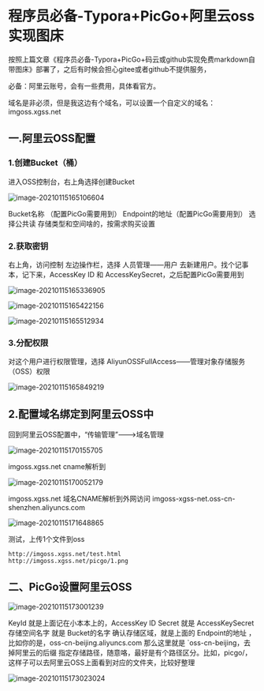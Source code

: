 # 程序员必备-Typora+PicGo+阿里云oss实现图床

按照上篇文章《程序员必备-Typora+PicGo+码云或github实现免费markdown自带图床》部署了，之后有时候会担心gitee或者github不提供服务，

必备：阿里云账号，会有一些费用，具体看官方。

域名是非必须，但是我这边有个域名，可以设置一个自定义的域名： imgoss.xgss.net



## 一.阿里云OSS配置

### 1.创建Bucket（桶）

进入OSS控制台，右上角选择创建Bucket

![image-20210115165106604](https://imgoss.xgss.net/picgo/image-20210115165106604.png?aliyun)

Bucket名称 （配置PicGo需要用到）
Endpoint的地址（配置PicGo需要用到）
选择公共读
存储类型和空间啥的，按需求购买设置

### 2.获取密钥

右上角，访问控制 左边操作栏，选择 人员管理——用户 去新建用户。找个记事本，记下来，AccessKey ID 和 AccessKeySecret，之后配置PicGo需要用到

![image-20210115165336905](https://imgoss.xgss.net/picgo/image-20210115165336905.png?aliyun)

![image-20210115165422156](https://imgoss.xgss.net/picgo/image-20210115165422156.png?aliyun)

![image-20210115165512934](https://imgoss.xgss.net/picgo/image-20210115165512934.png?aliyun)

### 3.分配权限

对这个用户进行权限管理，选择 AliyunOSSFullAccess——管理对象存储服务（OSS）权限

![image-20210115165849219](https://imgoss.xgss.net/picgo/image-20210115165849219.png?aliyun)

## 2.配置域名绑定到阿里云OSS中

回到阿里云OSS配置中，“传输管理”--->域名管理

![image-20210115170155705](https://imgoss.xgss.net/picgo/image-20210115170155705.png?aliyun)

imgoss.xgss.net cname解析到

![image-20210115170052179](https://imgoss.xgss.net/picgo/image-20210115170052179.png?aliyun)



imgoss.xgss.net 域名CNAME解析到外网访问 imgoss-xgss-net.oss-cn-shenzhen.aliyuncs.com

![image-20210115171648865](https://imgoss.xgss.net/picgo/image-20210115171648865.png?aliyun)



测试，上传1个文件到oss

```
http://imgoss.xgss.net/test.html 
http://imgoss.xgss.net/picgo/1.png
```



## 二、PicGo设置阿里云OSS

![image-20210115173001239](https://imgoss.xgss.net/picgo/image-20210115173001239.png?aliyun)

KeyId 就是上面记在小本本上的，AccessKey ID
Secret 就是 AccessKeySecret
存储空间名字 就是 Bucket的名字
确认存储区域，就是上面的 Endpoint的地址 ，比如你的是，oss-cn-beijing.aliyuncs.com 那么这里就是 `oss-cn-beijing，去掉阿里云的后缀
指定存储路径，随意咯，最好是有个路径区分。比如，picgo/，这样子可以去阿里云OSS上面看到对应的文件夹，比较好整理

![image-20210115173023024](http://imgoss.xgss.net/picgo/header.jpg)



